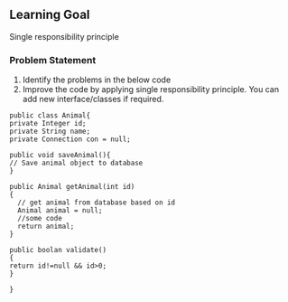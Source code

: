 ## Learning Goal
Single responsibility principle

### Problem Statement
1. Identify the problems in the below code
2. Improve the code by applying single responsibility principle. You can add new interface/classes if required.
```
public class Animal{
private Integer id;
private String name;
private Connection con = null;

public void saveAnimal(){
// Save animal object to database
}

public Animal getAnimal(int id)
{
  // get animal from database based on id
  Animal animal = null;
  //some code
  return animal;
}

public boolan validate()
{
return id!=null && id>0;
}

}
```
